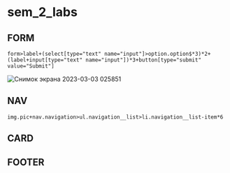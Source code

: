 # sem_2_labs

## FORM
```
form>label+(select[type="text" name="input"]>option.option$*3)*2+(label+input[type="text" name="input"])*3+button[type="submit" value="Submit"]
```
![Снимок экрана 2023-03-03 025851](https://user-images.githubusercontent.com/113594587/222596552-e5934a8b-a347-4bce-8e52-9b4879d933a8.png)

## NAV
```
img.pic+nav.navigation>ul.navigation__list>li.navigation__list-item*6
```

## CARD

## FOOTER
